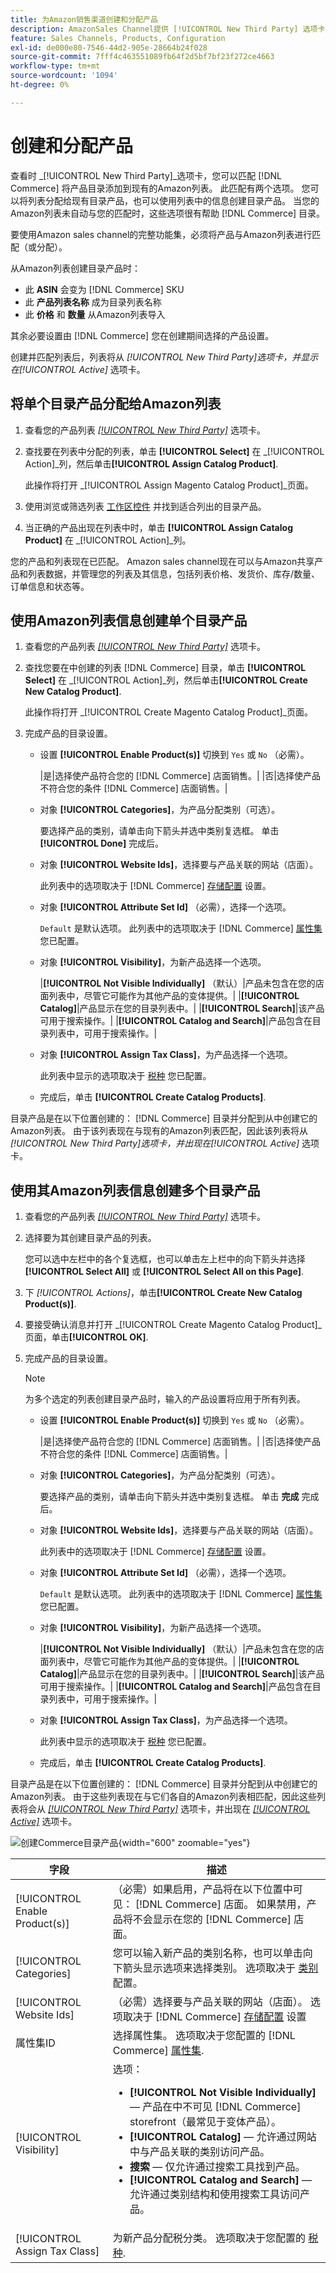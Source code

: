 ```yaml
---
title: 为Amazon销售渠道创建和分配产品
description: AmazonSales Channel提供 [!UICONTROL New Third Party] 选项卡，以帮助创建和分配包含Amazon列表的匹配Commerce目录产品。
feature: Sales Channels, Products, Configuration
exl-id: de000e80-7546-44d2-905e-28664b24f028
source-git-commit: 7fff4c463551089fb64f2d5bf7bf23f272ce4663
workflow-type: tm+mt
source-wordcount: '1094'
ht-degree: 0%

---
```


# 创建和分配产品

查看时 _[!UICONTROL New Third Party]_选项卡，您可以匹配 [!DNL Commerce] 将产品目录添加到现有的Amazon列表。 此匹配有两个选项。 您可以将列表分配给现有目录产品，也可以使用列表中的信息创建目录产品。 当您的Amazon列表未自动与您的匹配时，这些选项很有帮助 [!DNL Commerce] 目录。

要使用Amazon sales channel的完整功能集，必须将产品与Amazon列表进行匹配（或分配）。

从Amazon列表创建目录产品时：

- 此 **ASIN** 会变为 [!DNL Commerce] SKU
- 此 **产品列表名称** 成为目录列表名称
- 此 **价格** 和 **数量** 从Amazon列表导入

其余必要设置由 [!DNL Commerce] 您在创建期间选择的产品设置。

创建并匹配列表后，列表将从 _[!UICONTROL New Third Party]_选项卡，并显示在_[!UICONTROL Active]_ 选项卡。

## 将单个目录产品分配给Amazon列表

1. 查看您的产品列表 [_[!UICONTROL New Third Party]_](./new-third-party-listings.md) 选项卡。

1. 查找要在列表中分配的列表，单击 **[!UICONTROL Select]** 在 _[!UICONTROL Action]_列，然后单击&#x200B;**[!UICONTROL Assign Catalog Product]**.

   此操作将打开 _[!UICONTROL Assign Magento Catalog Product]_页面。

1. 使用浏览或筛选列表 [工作区控件](./workspace-controls.md) 并找到适合列出的目录产品。

1. 当正确的产品出现在列表中时，单击 **[!UICONTROL Assign Catalog Product]** 在 _[!UICONTROL Action]_列。

您的产品和列表现在已匹配。 Amazon sales channel现在可以与Amazon共享产品和列表数据，并管理您的列表及其信息，包括列表价格、发货价、库存/数量、订单信息和状态等。

## 使用Amazon列表信息创建单个目录产品

1. 查看您的产品列表 [_[!UICONTROL New Third Party]_](./new-third-party-listings.md) 选项卡。

1. 查找您要在中创建的列表 [!DNL Commerce] 目录，单击 **[!UICONTROL Select]** 在 _[!UICONTROL Action]_列，然后单击&#x200B;**[!UICONTROL Create New Catalog Product]**.

   此操作将打开 _[!UICONTROL Create Magento Catalog Product]_页面。

1. 完成产品的目录设置。

   - 设置 **[!UICONTROL Enable Product(s)]** 切换到 `Yes` 或 `No` （必需）。

     |是|选择使产品符合您的 [!DNL Commerce] 店面销售。| |否|选择使产品不符合您的条件 [!DNL Commerce] 店面销售。|

   - 对象 **[!UICONTROL Categories]**，为产品分配类别（可选）。

     要选择产品的类别，请单击向下箭头并选中类别复选框。 单击 **[!UICONTROL Done]** 完成后。

   - 对象 **[!UICONTROL Website Ids]**，选择要与产品关联的网站（店面）。

     此列表中的选项取决于 [!DNL Commerce] [存储配置](https://experienceleague.adobe.com/docs/commerce-admin/start/setup/websites-stores-views.html) 设置。

   - 对象 **[!UICONTROL Attribute Set Id]** （必需），选择一个选项。

     `Default` 是默认选项。 此列表中的选项取决于 [!DNL Commerce] [属性集](https://experienceleague.adobe.com/docs/commerce-admin/catalog/product-attributes/create/attribute-sets.html) 您已配置。

   - 对象 **[!UICONTROL Visibility]**，为新产品选择一个选项。

     |**[!UICONTROL Not Visible Individually]** （默认）|产品未包含在您的店面列表中，尽管它可能作为其他产品的变体提供。| |**[!UICONTROL Catalog]**|产品显示在您的目录列表中。| |**[!UICONTROL Search]**|该产品可用于搜索操作。| |**[!UICONTROL Catalog and Search]**|产品包含在目录列表中，可用于搜索操作。|

   - 对象 **[!UICONTROL Assign Tax Class]**，为产品选择一个选项。

     此列表中显示的选项取决于 [税种](https://experienceleague.adobe.com/docs/commerce-admin/stores-sales/site-store/taxes/tax-class.html) 您已配置。

   - 完成后，单击 **[!UICONTROL Create Catalog Products]**.

目录产品是在以下位置创建的： [!DNL Commerce] 目录并分配到从中创建它的Amazon列表。 由于该列表现在与现有的Amazon列表匹配，因此该列表将从 _[!UICONTROL New Third Party]_选项卡，并出现在_[!UICONTROL Active]_ 选项卡。

## 使用其Amazon列表信息创建多个目录产品

1. 查看您的产品列表 [_[!UICONTROL New Third Party]_](./new-third-party-listings.md) 选项卡。

1. 选择要为其创建目录产品的列表。

   您可以选中左栏中的各个复选框，也可以单击左上栏中的向下箭头并选择 **[!UICONTROL Select All]** 或 **[!UICONTROL Select All on this Page]**.

1. 下 _[!UICONTROL Actions]_，单击&#x200B;**[!UICONTROL Create New Catalog Product(s)]**.

1. 要接受确认消息并打开 _[!UICONTROL Create Magento Catalog Product]_页面，单击&#x200B;**[!UICONTROL OK]**.

1. 完成产品的目录设置。

   >[!NOTE]
   >为多个选定的列表创建目录产品时，输入的产品设置将应用于所有列表。

   - 设置 **[!UICONTROL Enable Product(s)]** 切换到 `Yes` 或 `No` （必需）。

     |是|选择使产品符合您的 [!DNL Commerce] 店面销售。| |否|选择使产品不符合您的条件 [!DNL Commerce] 店面销售。|

   - 对象 **[!UICONTROL Categories]**，为产品分配类别（可选）。

     要选择产品的类别，请单击向下箭头并选中类别复选框。 单击 **完成** 完成后。

   - 对象 **[!UICONTROL Website Ids]**，选择要与产品关联的网站（店面）。

     此列表中的选项取决于 [!DNL Commerce] [存储配置](https://experienceleague.adobe.com/docs/commerce-admin/start/setup/websites-stores-views.html) 设置。

   - 对象 **[!UICONTROL Attribute Set Id]** （必需），选择一个选项。

     `Default` 是默认选项。 此列表中的选项取决于 [!DNL Commerce] [属性集](https://experienceleague.adobe.com/docs/commerce-admin/catalog/product-attributes/create/attribute-sets.html) 您已配置。

   - 对象 **[!UICONTROL Visibility]**，为新产品选择一个选项。

     |**[!UICONTROL Not Visible Individually]** （默认）|产品未包含在您的店面列表中，尽管它可能作为其他产品的变体提供。| |**[!UICONTROL Catalog]**|产品显示在您的目录列表中。| |**[!UICONTROL Search]**|该产品可用于搜索操作。| |**[!UICONTROL Catalog and Search]**|产品包含在目录列表中，可用于搜索操作。|

   - 对象 **[!UICONTROL Assign Tax Class]**，为产品选择一个选项。

     此列表中显示的选项取决于 [税种](https://experienceleague.adobe.com/docs/commerce-admin/stores-sales/site-store/taxes/tax-class.html) 您已配置。

   - 完成后，单击 **[!UICONTROL Create Catalog Products]**.

目录产品是在以下位置创建的： [!DNL Commerce] 目录并分配到从中创建它的Amazon列表。 由于这些列表现在与它们各自的Amazon列表相匹配，因此这些列表将会从 [_[!UICONTROL New Third Party]_](./new-third-party-listings.md) 选项卡，并出现在 [_[!UICONTROL Active]_](./active-listings.md) 选项卡。

![创建Commerce目录产品](assets/amazon-magento-catalog-product.png){width="600" zoomable="yes"}

| 字段 | 描述 |
|--------------------------------|-------------------------------------------------------------------------------------------------------------------------------------------------------------------------------------------------------------------------------------------------------------------------------------------------------------------------------------------------------------------------------------------------------------------------------------------------------------------------------------------------------------------------------------------|
| [!UICONTROL Enable Product(s)] | （必需）如果启用，产品将在以下位置中可见： [!DNL Commerce] 店面。 如果禁用，产品将不会显示在您的 [!DNL Commerce] 店面。 |
| [!UICONTROL Categories] | 您可以输入新产品的类别名称，也可以单击向下箭头显示选项来选择类别。 选项取决于 [类别](https://experienceleague.adobe.com/docs/commerce-admin/catalog/categories/create/category-create.html) 配置。 |
| [!UICONTROL Website Ids] | （必需）选择要与产品关联的网站（店面）。 选项取决于 [!DNL Commerce] [存储配置](https://experienceleague.adobe.com/docs/commerce-admin/start/setup/websites-stores-views.html) 设置 |
| 属性集ID | 选择属性集。 选项取决于您配置的 [!DNL Commerce] [属性集](https://experienceleague.adobe.com/docs/commerce-admin/catalog/product-attributes/create/attribute-sets.html). |
| [!UICONTROL Visibility] | 选项：<ul><li>**[!UICONTROL Not Visible Individually]**  — 产品在中不可见 [!DNL Commerce] storefront（最常见于变体产品）。</li><li>**[!UICONTROL Catalog]**  — 允许通过网站中与产品关联的类别访问产品。</li><li>**搜索**  — 仅允许通过搜索工具找到产品。</li><li>**[!UICONTROL Catalog and Search]**  — 允许通过类别结构和使用搜索工具访问产品。</li></ul> |
| [!UICONTROL Assign Tax Class] | 为新产品分配税分类。 选项取决于您配置的 [税种](https://experienceleague.adobe.com/docs/commerce-admin/stores-sales/site-store/taxes/tax-class.html). |
